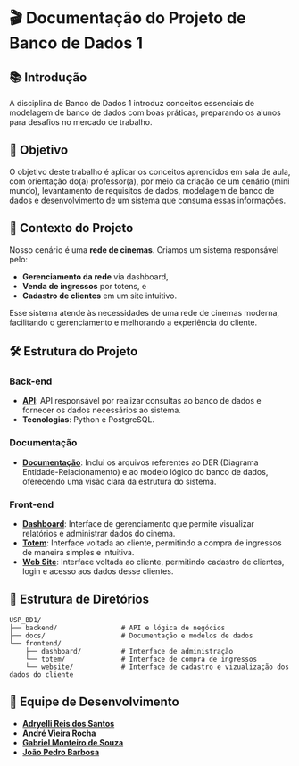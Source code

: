 # 🎬 Documentação do Projeto de Banco de Dados 1

## 📚 Introdução
A disciplina de Banco de Dados 1 introduz conceitos essenciais de modelagem de banco de dados com boas práticas, preparando os alunos para desafios no mercado de trabalho.

## 🎯 Objetivo
O objetivo deste trabalho é aplicar os conceitos aprendidos em sala de aula, com orientação do(a) professor(a), por meio da criação de um cenário (mini mundo), levantamento de requisitos de dados, modelagem de banco de dados e desenvolvimento de um sistema que consuma essas informações.

## 🏢 Contexto do Projeto
Nosso cenário é uma **rede de cinemas**. Criamos um sistema responsável pelo:
- **Gerenciamento da rede** via dashboard,
- **Venda de ingressos** por totens, e
- **Cadastro de clientes** em um site intuitivo.

Esse sistema atende às necessidades de uma rede de cinemas moderna, facilitando o gerenciamento e melhorando a experiência do cliente.

## 🛠️ Estrutura do Projeto

### Back-end
- **[API](https://github.com/AdryelliReiz/USP_BD1/tree/main/backend)**: API responsável por realizar consultas ao banco de dados e fornecer os dados necessários ao sistema.
- **Tecnologias**: Python e PostgreSQL.

### Documentação
- **[Documentação](https://github.com/AdryelliReiz/USP_BD1/tree/main/docs)**: Inclui os arquivos referentes ao DER (Diagrama Entidade-Relacionamento) e ao modelo lógico do banco de dados, oferecendo uma visão clara da estrutura do sistema.

### Front-end
- **[Dashboard](https://github.com/AdryelliReiz/USP_BD1/tree/main/frontend/dashboard)**: Interface de gerenciamento que permite visualizar relatórios e administrar dados do cinema.
- **[Totem](https://github.com/AdryelliReiz/USP_BD1/tree/main/frontend/totem)**: Interface voltada ao cliente, permitindo a compra de ingressos de maneira simples e intuitiva.
- **[Web Site](https://github.com/AdryelliReiz/USP_BD1/tree/main/frontend/website)**: Interface voltada ao cliente, permitindo cadastro de clientes, login e acesso aos dados desse clientes.

## 📂 Estrutura de Diretórios

```plaintext
USP_BD1/
├── backend/                # API e lógica de negócios
├── docs/                   # Documentação e modelos de dados
└── frontend/
    ├── dashboard/          # Interface de administração
    └── totem/              # Interface de compra de ingressos
    └── website/            # Interface de cadastro e vizualização dos dados do cliente

```
## 👥 Equipe de Desenvolvimento

- **[Adryelli Reis dos Santos](https://github.com/AdryelliReiz)**
- **[André Vieira Rocha](https://github.com/AndreRochaV)**
- **[Gabriel Monteiro de Souza](https://github.com/SirMonteiro)**
- **[João Pedro Barbosa](https://github.com/Joauww16)**
